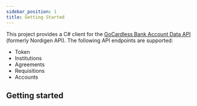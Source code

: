 ```yaml
---
sidebar_position: 1
title: Getting Started
---
```


This project provides a C# client for
the [GoCardless Bank Account Data API](https://gocardless.com/bank-account-data/) (formerly Nordigen API). The following API endpoints are supported:

- Token
- Institutions
- Agreements
- Requisitions
- Accounts

## Getting started
